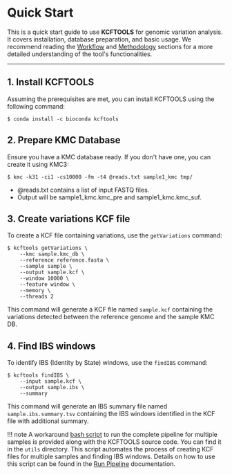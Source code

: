 # Quick Start

This is a quick start guide to use **KCFTOOLS** for genomic variation analysis. It covers installation, database preparation, and basic usage. We recommend reading the [Workflow](workflow.md) and [Methodology](methodology.md) sections for a more detailed understanding of the tool's functionalities.

---

## 1. Install KCFTOOLS

Assuming the prerequisites are met, you can install KCFTOOLS using the following command:

    $ conda install -c bioconda kcftools

## 2. Prepare KMC Database

Ensure you have a KMC database ready. If you don't have one, you can create it using KMC3:

    $ kmc -k31 -ci1 -cs10000 -fm -t4 @reads.txt sample1_kmc tmp/

- @reads.txt contains a list of input FASTQ files.
- Output will be sample1_kmc.kmc_pre and sample1_kmc.kmc_suf.

## 3. Create variations KCF file
To create a KCF file containing variations, use the `getVariations` command:

    $ kcftools getVariations \
        --kmc sample.kmc_db \
        --reference reference.fasta \
        --sample sample \
        --output sample.kcf \
        --window 10000 \
        --feature window \
        --memory \
        --threads 2

This command will generate a KCF file named `sample.kcf` containing the variations detected between the reference genome and the sample KMC DB.

## 4. Find IBS windows
To identify IBS (Identity by State) windows, use the `findIBS` command:

    $ kcftools findIBS \
        --input sample.kcf \
        --output sample.ibs \
        --summary

This command will generate an IBS summary file named `sample.ibs.summary.tsv` containing the IBS windows identified in the KCF file with additional summary.

!!! note
    A workaround [bash script](https://github.com/sivasubramanics/kcftools/blob/main/utils/run_kcftools.sh) to run the complete pipeline for multiple samples is provided along with the KCFTOOLS source code. You can find it in the `utils` directory. This script automates the process of creating KCF files for multiple samples and finding IBS windows. Details on how to use this script can be found in the [Run Pipeline](usage/pipeline.md) documentation.


